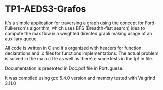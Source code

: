 # TP1-AEDS3-Grafos

It's a simple application for traversing a graph using the concept for Ford-Fulkerson's algorithm, which uses BFS (Breadth-first search) 
idea to compute the max flow in a weighted directed graph making usage of an auxiliary queue.

All code is written in C and it's organized with headers for function declarations and .c files for functions implementations. 
The actual problem is solved in the main.c file as well as there're some tests in the tp1.in file.

Documentation is presented in Doc.pdf file in Portuguese.

It was compiled using gcc 5.4.0 version and memory tested with Valgrind 3.11.0
